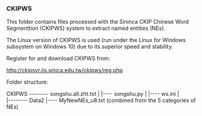 ### CKIPWS

This folder contains files processed with the Sininca CKIP Chinese Word Segmenttion (CKIPWS) system to extract named entities (NEs).

The Linux version of CKIPWS is used (run under the Linux for Windows subsystem on Windows 10) due to its superior speed and stability.

Register for and download CKIPWS from:

http://ckipsvr.iis.sinica.edu.tw/ckipws/reg.php

Folder structure:

CKIPWS -------- songshu.all.zht.txt
   |      |---- songshu.py
   |      |---- ws.ini
   |    
   |-------- Data2
               |---- MyNewNEs_u8.txt (combined from the 5 categories of NEs)
  
